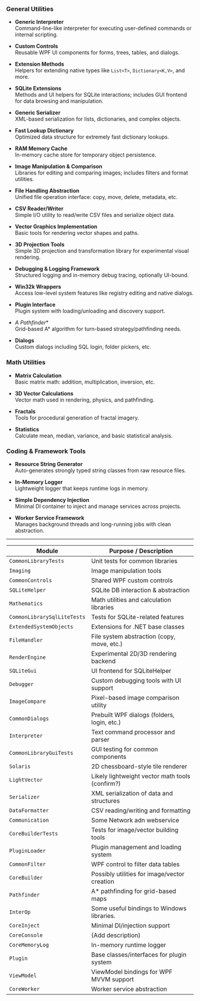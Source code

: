 ### General Utilities

- **Generic Interpreter**  
  Command-line-like interpreter for executing user-defined commands or internal scripting.

- **Custom Controls**  
  Reusable WPF UI components for forms, trees, tables, and dialogs.

- **Extension Methods**  
  Helpers for extending native types like `List<T>`, `Dictionary<K,V>`, and more.

- **SQLite Extensions**  
  Methods and UI helpers for SQLite interactions; includes GUI frontend for data browsing and manipulation.

- **Generic Serializer**  
  XML-based serialization for lists, dictionaries, and complex objects.

- **Fast Lookup Dictionary**  
  Optimized data structure for extremely fast dictionary lookups.

- **RAM Memory Cache**  
  In-memory cache store for temporary object persistence.

- **Image Manipulation & Comparison**  
  Libraries for editing and comparing images; includes filters and format utilities.

- **File Handling Abstraction**  
  Unified file operation interface: copy, move, delete, metadata, etc.

- **CSV Reader/Writer**  
  Simple I/O utility to read/write CSV files and serialize object data.

- **Vector Graphics Implementation**  
  Basic tools for rendering vector shapes and paths.

- **3D Projection Tools**  
  Simple 3D projection and transformation library for experimental visual rendering.

- **Debugging & Logging Framework**  
  Structured logging and in-memory debug tracing, optionally UI-bound.

- **Win32k Wrappers**  
  Access low-level system features like registry editing and native dialogs.

- **Plugin Interface**  
  Plugin system with loading/unloading and discovery support.

- **A* Pathfinder**  
  Grid-based A* algorithm for turn-based strategy/pathfinding needs.

- **Dialogs**  
  Custom dialogs including SQL login, folder pickers, etc.

### Math Utilities

- **Matrix Calculation**  
  Basic matrix math: addition, multiplication, inversion, etc.

- **3D Vector Calculations**  
  Vector math used in rendering, physics, and pathfinding.

- **Fractals**  
  Tools for procedural generation of fractal imagery.

- **Statistics**  
  Calculate mean, median, variance, and basic statistical analysis.

### Coding & Framework Tools

- **Resource String Generator**  
  Auto-generates strongly typed string classes from raw resource files.

- **In-Memory Logger**  
  Lightweight logger that keeps runtime logs in memory.

- **Simple Dependency Injection**  
  Minimal DI container to inject and manage services across projects.

- **Worker Service Framework**  
  Manages background threads and long-running jobs with clean abstraction.

---

| Module                      | Purpose / Description                           |
| --------------------------- | ----------------------------------------------- |
| `CommonLibraryTests`        | Unit tests for common libraries                 |
| `Imaging`                   | Image manipulation tools                        |
| `CommonControls`            | Shared WPF custom controls                      |
| `SQLiteHelper`              | SQLite DB interaction & abstraction             |
| `Mathematics`               | Math utilities and calculation libraries        |
| `CommonLibrarySqlLiteTests` | Tests for SQLite-related features               |
| `ExtendedSystemObjects`     | Extensions for .NET base classes                |
| `FileHandler`               | File system abstraction (copy, move, etc.)      |
| `RenderEngine`              | Experimental 2D/3D rendering backend            |
| `SQLiteGui`                 | UI frontend for SQLiteHelper                    |
| `Debugger`                  | Custom debugging tools with UI support          |
| `ImageCompare`              | Pixel-based image comparison utility            |
| `CommonDialogs`             | Prebuilt WPF dialogs (folders, login, etc.)     |
| `Interpreter`               | Text command processor and parser               |
| `CommonLibraryGuiTests`     | GUI testing for common components               |
| `Solaris`                   | 2D chessboard-style tile renderer               |
| `LightVector`               | Likely lightweight vector math tools (confirm?) |
| `Serializer`                | XML serialization of data and structures        |
| `DataFormatter`             | CSV reading/writing and formatting              |
| `Communication`             | Some Network adn webservice                     |
| `CoreBuilderTests`          | Tests for image/vector building tools           |
| `PluginLoader`              | Plugin management and loading system            |
| `CommonFilter`              | WPF control to filter data tables               |
| `CoreBuilder`               | Possibly utilities for image/vector creation    |
| `Pathfinder`                | A\* pathfinding for grid-based maps             |
| `InterOp`                   | Some useful bindings to Windows libraries.      |
| `CoreInject`                | Minimal DI/injection support                    |
| `CoreConsole`               | (Add description)                               |
| `CoreMemoryLog`             | In-memory runtime logger                        |
| `Plugin`                    | Base classes/interfaces for plugin system       |
| `ViewModel`                 | ViewModel bindings for WPF MVVM support         |
| `CoreWorker`                | Worker service abstraction                      |
